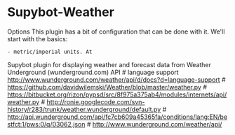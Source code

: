 Supybot-Weather
===============

Options
    This plugin has a bit of configuration that can be done with it. We'll start with the basics:
    
    - metric/imperial units. At 

Supybot plugin for displaying weather and forecast data from Weather Underground (wunderground.com) API
    # language support http://www.wunderground.com/weather/api/d/docs?d=language-support
    # https://github.com/davidwilemski/Weather/blob/master/weather.py
    # https://bitbucket.org/rizon/pypsd/src/8f975a375ab4/modules/internets/api/weather.py
    # http://ronie.googlecode.com/svn-history/r283/trunk/weather.wunderground/default.py
    # http://api.wunderground.com/api/fc7cb609a45365fa/conditions/lang:EN/bestfct:1/pws:0/q/03062.json
    # http://www.wunderground.com/weather/api/
    
